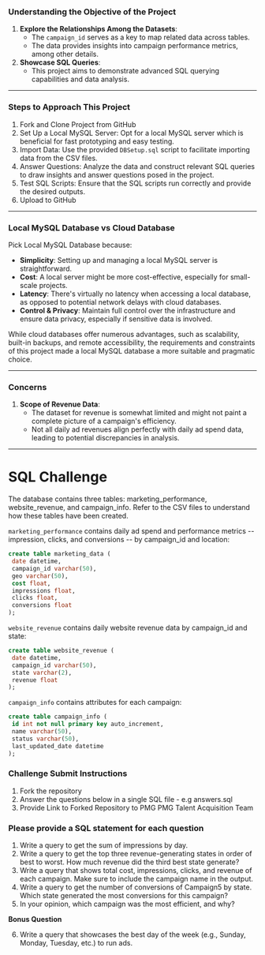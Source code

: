 ### Understanding the Objective of the Project

1. **Explore the Relationships Among the Datasets**:
   - The `campaign_id` serves as a key to map related data across tables.
   - The data provides insights into campaign performance metrics, among other details.
2. **Showcase SQL Queries**: 
   - This project aims to demonstrate advanced SQL querying capabilities and data analysis.

---

### Steps to Approach This Project

1. Fork and Clone Project from GitHub
2. Set Up a Local MySQL Server: Opt for a local MySQL server which is beneficial for fast prototyping and easy testing.
3. Import Data: Use the provided `DBSetup.sql` script to facilitate importing data from the CSV files.
4. Answer Questions: Analyze the data and construct relevant SQL queries to draw insights and answer questions posed in the project.
5. Test SQL Scripts: Ensure that the SQL scripts run correctly and provide the desired outputs.
6. Upload to GitHub

---

### Local MySQL Database vs Cloud Database

Pick Local MySQL Database because:
   - **Simplicity**: Setting up and managing a local MySQL server is straightforward.
   - **Cost**: A local server might be more cost-effective, especially for small-scale projects.
   - **Latency**: There's virtually no latency when accessing a local database, as opposed to potential network delays with cloud databases.
   - **Control & Privacy**: Maintain full control over the infrastructure and ensure data privacy, especially if sensitive data is involved.

While cloud databases offer numerous advantages, such as scalability, built-in backups, and remote accessibility, the requirements and constraints of this project made a local MySQL database a more suitable and pragmatic choice.


---

### Concerns

1. **Scope of Revenue Data**:
   - The dataset for revenue is somewhat limited and might not paint a complete picture of a campaign's efficiency.
   - Not all daily ad revenues align perfectly with daily ad spend data, leading to potential discrepancies in analysis.


---



# SQL Challenge

The database contains three tables: marketing_performance, website_revenue, and campaign_info. Refer to the CSV
files to understand how these tables have been created.

`marketing_performance` contains daily ad spend and performance metrics -- impression, clicks, and conversions -- by campaign_id and location:
```sql
create table marketing_data (
 date datetime,
 campaign_id varchar(50),
 geo varchar(50),
 cost float,
 impressions float,
 clicks float,
 conversions float
);
```

`website_revenue` contains daily website revenue data by campaign_id and state:
```sql
create table website_revenue (
 date datetime,
 campaign_id varchar(50),
 state varchar(2),
 revenue float
);
```

`campaign_info` contains attributes for each campaign:
```sql
create table campaign_info (
 id int not null primary key auto_increment,
 name varchar(50),
 status varchar(50),
 last_updated_date datetime
);
```

### Challenge Submit Instructions

1. Fork the repository
2. Answer the questions below in a single SQL file - e.g answers.sql
3. Provide Link to Forked Repository to PMG PMG Talent Acquisition Team

### Please provide a SQL statement for each question

1. Write a query to get the sum of impressions by day.
2. Write a query to get the top three revenue-generating states in order of best to worst. How much revenue did the third best state generate?
3. Write a query that shows total cost, impressions, clicks, and revenue of each campaign. Make sure to include the campaign name in the output.
4. Write a query to get the number of conversions of Campaign5 by state. Which state generated the most conversions for this campaign?
5. In your opinion, which campaign was the most efficient, and why?

**Bonus Question**

6. Write a query that showcases the best day of the week (e.g., Sunday, Monday, Tuesday, etc.) to run ads.





